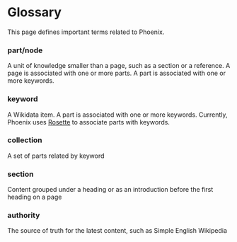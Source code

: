 # Glossary

This page defines important terms related to Phoenix.

### part/node
A unit of knowledge smaller than a page, such as a section or a reference.
A page is associated with one or more parts. A part is associated with one or more keywords.

### keyword
A Wikidata item. A part is associated with one or more keywords.
Currently, Phoenix uses [Rosette](https://www.rosette.com/) to associate parts with keywords.

### collection
A set of parts related by keyword

### section
Content grouped under a heading or as an introduction before the first heading on a page

### authority
The source of truth for the latest content, such as Simple English Wikipedia
